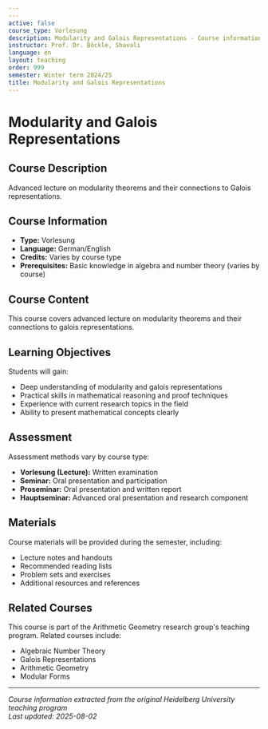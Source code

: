 ```yaml
---
---
active: false
course_type: Vorlesung
description: Modularity and Galois Representations - Course information and materials.
instructor: Prof. Dr. Böckle, Shavali
language: en
layout: teaching
order: 999
semester: Winter term 2024/25
title: Modularity and Galois Representations
---
```



# Modularity and Galois Representations

## Course Description 

Advanced lecture on modularity theorems and their connections to Galois representations.

## Course Information 

- **Type:** Vorlesung
- **Language:** German/English
- **Credits:** Varies by course type
- **Prerequisites:** Basic knowledge in algebra and number theory (varies by course)

## Course Content 

This course covers advanced lecture on modularity theorems and their connections to galois representations.

## Learning Objectives 

Students will gain:
- Deep understanding of modularity and galois representations
- Practical skills in mathematical reasoning and proof techniques
- Experience with current research topics in the field
- Ability to present mathematical concepts clearly

## Assessment 

Assessment methods vary by course type:
- **Vorlesung (Lecture):** Written examination
- **Seminar:** Oral presentation and participation
- **Proseminar:** Oral presentation and written report
- **Hauptseminar:** Advanced oral presentation and research component

## Materials 

Course materials will be provided during the semester, including:
- Lecture notes and handouts
- Recommended reading lists
- Problem sets and exercises
- Additional resources and references

## Related Courses 

This course is part of the Arithmetic Geometry research group's teaching program. Related courses include:
- Algebraic Number Theory
- Galois Representations
- Arithmetic Geometry
- Modular Forms

---

*Course information extracted from the original Heidelberg University teaching program*  
*Last updated: 2025-08-02*